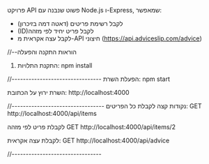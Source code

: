 
פרויקט API פשוט שנבנה עם Node.js ו-Express, שמאפשר:
- לקבל רשימת פריטים (דאטה דמה בזיכרון)
- (ID)לקבל פריט יחיד לפי מזהה 
- לקבל עצה אקראית מ-API חיצוני 
(https://api.adviceslip.com/advice)


//--הוראות התקנה והפעלה

1. התקנת התלויות:
npm install

//--------------------------------
הפעלת השרת:
npm start

השרת ירוץ על הכתובת:
http://localhost:4000

//---------------------------------
נקודות קצה 
לקבלת כל הפריטים:
GET http://localhost:4000/api/items

לקבלת פריט לפי מזהה
GET http://localhost:4000/api/items/2

לקבלת עצה אקראית:
GET http://localhost:4000/api/advice

//--------------------------------
